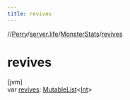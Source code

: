 ```yaml
---
title: revives
---
```

//[Perry](../../../index.html)/[server.life](../index.html)/[MonsterStats](index.html)/[revives](revives.html)



# revives



[jvm]\
var [revives](revives.html): [MutableList](https://kotlinlang.org/api/latest/jvm/stdlib/kotlin.collections/-mutable-list/index.html)&lt;[Int](https://kotlinlang.org/api/latest/jvm/stdlib/kotlin/-int/index.html)&gt;




